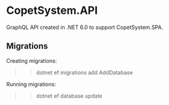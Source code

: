 # CopetSystem.API
GraphQL API created in .NET 6.0 to support CopetSystem.SPA.

## Migrations

Creating migrations:
>> dotnet ef migrations add AddDatabase

Running migrations:
>> dotnet ef database update